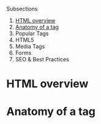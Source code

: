 Subsections

1. [HTML overview](#HTMLoverview)
2. [Anatomy of a tag](#TagAnathomy)
3. Popular Tags
4. HTML5
5. Media Tags
6. Forms
7. SEO & Best Practices



<h1 id="HTMLoverview">HTML overview</h1>



<h1 id="TagAnathomy">Anatomy of a tag</h1>







